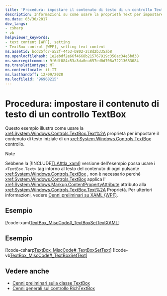 ```yaml
---
title: 'Procedura: impostare il contenuto di testo di un controllo TextBox'
description: Informazioni su come usare la proprietà Text per impostare il contenuto di testo iniziale di un controllo TextBox Windows Presentation Foundation.
ms.date: 03/30/2017
dev_langs:
- csharp
- vb
helpviewer_keywords:
- text content [WPF], setting
- TextBox control [WPF], setting text content
ms.assetid: bcd25fc7-a52f-4453-b802-2c8d2b335ab8
ms.openlocfilehash: 1e2ebdf2e66f4668b215767919c358ac34e5bd38
ms.sourcegitcommit: 9f6df084c53a3da0ea657ed0d708a72213683084
ms.translationtype: MT
ms.contentlocale: it-IT
ms.lasthandoff: 12/09/2020
ms.locfileid: "96968215"
---
```

# <a name="how-to-set-the-text-content-of-a-textbox-control"></a>Procedura: impostare il contenuto di testo di un controllo TextBox

Questo esempio illustra come usare la <xref:System.Windows.Controls.TextBox.Text%2A> proprietà per impostare il contenuto di testo iniziale di un <xref:System.Windows.Controls.TextBox> controllo.

> [!NOTE]
> Sebbene la [!INCLUDE[TLA#tla_xaml](../../../includes/tlasharptla-xaml-md.md)] versione dell'esempio possa usare i `<TextBox.Text>` tag intorno al testo del contenuto di ogni pulsante <xref:System.Windows.Controls.TextBox> , non è necessario perché <xref:System.Windows.Controls.TextBox> applica l' <xref:System.Windows.Markup.ContentPropertyAttribute> attributo alla <xref:System.Windows.Controls.TextBox.Text%2A> Proprietà. Per ulteriori informazioni, vedere [Cenni preliminari su XAML (WPF)](/dotnet/desktop-wpf/fundamentals/xaml).

## <a name="example"></a>Esempio

[!code-xaml[TextBox_MiscCode#_TextBoxSetTextXAML](~/samples/snippets/csharp/VS_Snippets_Wpf/TextBox_MiscCode/CSharp/Window1.xaml#_textboxsettextxaml)]

## <a name="example"></a>Esempio

[!code-csharp[TextBox_MiscCode#_TextBoxSetText](~/samples/snippets/csharp/VS_Snippets_Wpf/TextBox_MiscCode/CSharp/Window1.xaml.cs#_textboxsettext)]
[!code-vb[TextBox_MiscCode#_TextBoxSetText](~/samples/snippets/visualbasic/VS_Snippets_Wpf/TextBox_MiscCode/VisualBasic/Window1.xaml.vb#_textboxsettext)]

## <a name="see-also"></a>Vedere anche

- [Cenni preliminari sulla classe TextBox](textbox-overview.md)
- [Cenni generali sul controllo RichTextBox](richtextbox-overview.md)
